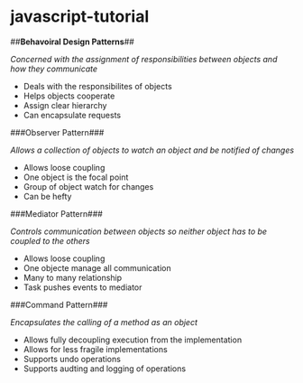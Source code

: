 # javascript-tutorial

##**Behavoiral Design Patterns**##

*Concerned with the assignment of responsibilities between objects and how they communicate*

- Deals with the responsibilites of objects
- Helps objects cooperate
- Assign clear hierarchy
- Can encapsulate requests

###Observer Pattern###

*Allows a collection of objects to watch an object and be notified of changes*

- Allows loose coupling
- One object is the focal point
- Group of object watch for changes
- Can be hefty

###Mediator Pattern###

*Controls communication between objects so neither object has to be coupled to the others*

- Allows loose coupling
- One objecte manage all communication
- Many to many relationship
- Task pushes events to mediator

###Command Pattern###

*Encapsulates the calling of a method as an object*

- Allows fully decoupling execution from the implementation
- Allows for less fragile implementations
- Supports undo operations
- Supports audting and logging of operations
